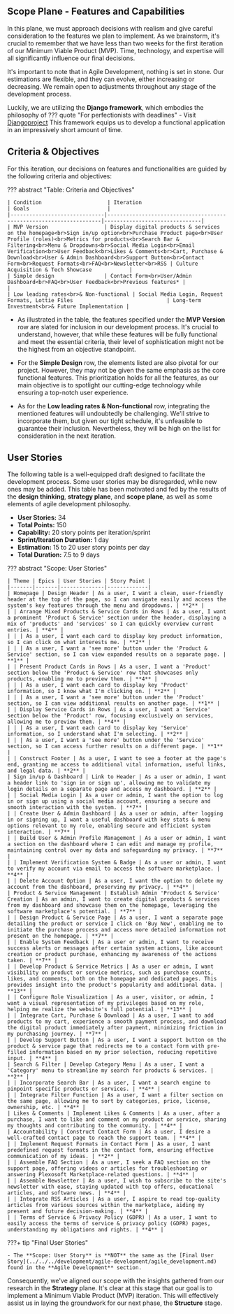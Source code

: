## Scope Plane - Features and Capabilities

In this plane, we must approach decisions with realism and give careful consideration to the features we plan to implement. As we brainstorm, it's crucial to remember that we have less than two weeks for the first iteration of our Minimum Viable Product (MVP). Time, technology, and expertise will all significantly influence our final decisions.

It's important to note that in Agile Development, nothing is set in stone. Our estimations are flexible, and they can evolve, either increasing or decreasing. We remain open to adjustments throughout any stage of the development process.

Luckily, we are utilizing the **Django framework**, which embodies the philosophy of 
??? quote "For perfectionists with deadlines"
    - Visit [Djangoproject](https://www.djangoproject.com/)
This framework equips us to develop a functional application in an impressively short amount of time.

## Criteria & Objectives
For this iteration, our decisions on features and functionalities are guided by the following criteria and objectives:

??? abstract "Table: Criteria and Objectives"

    | Condition                     | Iteration                                                          | Goals                         |
    |------------------------------|--------------------------------------------------------------------|-------------------------------|
    | MVP Version                  | Display digital products & services on the homepage<br>Sign in/up option<br>Purchase Product page<br>User Profile (roles)<br>Metrics for products<br>Search Bar & Filtering<br>Menu & Dropdowns<br>Social Media Login<br>Email Verification<br>User Feedback<br>Likes & Comments<br>Cart, Purchase & Download<br>User & Admin Dashboard<br>Support Button<br>Contact Form<br>Request Formats<br>FAQ<br>Newsletter<br>RSS | Culture Acquisition & Tech Showcase            |
    | Simple design                | Contact Form<br>User/Admin Dashboard<br>FAQ<br>User Feedback<br>Previous features* |                 |
    | Low leading rates<br>& Non-functional | Social Media Login, Request Formats, Lottie Files                              | Long-term Investment<br>& Future Implementation |

- As illustrated in the table, the features specified under the **MVP Version** row are slated for inclusion in our development process. It's crucial to understand, however, that while these features will be fully functional and meet the essential criteria, their level of sophistication might not be the highest from an objective standpoint.

- For the **Simple Design** row, the elements listed are also pivotal for our project. However, they may not be given the same emphasis as the core functional features. This prioritization holds for all the features, as our main objective is to spotlight our cutting-edge technology while ensuring a top-notch user experience.

- As for the **Low leading rates & Non-functional** row, integrating the mentioned features will undoubtedly be challenging. We'll strive to incorporate them, but given our tight schedule, it's unfeasible to guarantee their inclusion. Nevertheless, they will be high on the list for consideration in the next iteration.

## User Stories

The following table is a well-equipped draft designed to facilitate the development process. Some user stories may be disregarded, while new ones may be added. This table has been motivated and fed by the results of the **design thinking**, **strategy plane**, and **scope plane**, as well as some elements of agile development philosophy.

- **User Stories:** 34
- **Total Points:** 150
- **Capability:** 20 story points per iteration/sprint
- **Sprint/Iteration Duration:** 1 day
- **Estimation:** 15 to 20 user story points per day
- **Total Duration:** 7.5 to 9 days

??? abstract "Scope: User Stories"

    | Theme | Epics | User Stories | Story Point |
    |-------|-------|--------------|-------------|
    | Homepage | Design Header | As a user, I want a clean, user-friendly header at the top of the page, so I can navigate easily and access the system's key features through the menu and dropdowns. | **2** |
    | | Arrange Mixed Products & Service Cards in Rows | As a user, I want a prominent 'Product & Service' section under the header, displaying a mix of 'products' and 'services' so I can quickly overview current entries. | **4** |
    | | | As a user, I want each card to display key product information, so I can click on what interests me. | **2** |
    | | | As a user, I want a 'see more' button under the 'Product & Service' section, so I can view expanded results on a separate page. | **1** |
    | | Present Product Cards in Rows | As a user, I want a 'Product' section below the 'Product & Service' row that showcases only products, enabling me to preview them. | **4** |
    | | | As a user, I want each card to display key 'Product' information, so I know what I'm clicking on. | **2** |
    | | | As a user, I want a 'see more' button under the 'Product' section, so I can view additional results on another page. | **1** |
    | | Display Service Cards in Rows | As a user, I want a 'Service' section below the 'Product' row, focusing exclusively on services, allowing me to preview them. | **4** |
    | | | As a user, I want each card to display key 'Service' information, so I understand what I'm selecting. | **2** |
    | | | As a user, I want a 'see more' button under the 'Service' section, so I can access further results on a different page. | **1** |
    | | Construct Footer | As a user, I want to see a footer at the page's end, granting me access to additional vital information, useful links, and legal data. | **2** |
    | Sign in/up & Dashboard | Link to Header | As a user or admin, I want a header link to 'sign in or sign up', allowing me to validate my login details on a separate page and access my dashboard. | **2** |
    | | Social Media Login | As a user or admin, I want the option to log in or sign up using a social media account, ensuring a secure and smooth interaction with the system. | **7** |
    | | Create User & Admin Dashboard | As a user or admin, after logging in or signing up, I want a useful dashboard with key stats & menu options relevant to my role, enabling secure and efficient system interaction. | **7** |
    | | Build User & Admin Profile Management | As a user or admin, I want a section on the dashboard where I can edit and manage my profile, maintaining control over my data and safeguarding my privacy. | **7** |
    | | Implement Verification System & Badge | As a user or admin, I want to verify my account via email to access the software marketplace. | **4** |
    | | Delete Account Option | As a user, I want the option to delete my account from the dashboard, preserving my privacy. | **4** |
    | Product & Service Management | Establish Admin 'Product & Service' Creation | As an admin, I want to create digital products & services from my dashboard and showcase them on the homepage, leveraging the software marketplace's potential. | **7** |
    | | Design Product & Service Page | As a user, I want a separate page detailing the product or service I click on 'Buy Now', enabling me to initiate the purchase process and access more detailed information not present on the homepage. | **7** |
    | | Enable System Feedback | As a user or admin, I want to receive success alerts or messages after certain system actions, like account creation or product purchase, enhancing my awareness of the actions taken. | **7** |
    | | Develop Product & Service Metrics | As a user or admin, I want visibility on product or service metrics, such as purchase counts, likes, and comments, both on the homepage and dedicated pages. This provides insight into the product's popularity and additional data. | **13** |
    | | Configure Role Visualization | As a user, visitor, or admin, I want a visual representation of my privileges based on my role, helping me realize the website's full potential. | **13** |
    | | Integrate Cart, Purchase & Download | As a user, I want to add products to my cart, experience a smooth payment process, and download the digital product immediately after payment, minimizing friction in my purchasing journey. | **7** |
    | | Develop Support Button | As a user, I want a support button on the product & service page that redirects me to a contact form with pre-filled information based on my prior selection, reducing repetitive input. | **4** |
    | Search & Filter | Develop Category Menu | As a user, I want a 'Category' menu to streamline my search for products & services. | **2** |
    | | Incorporate Search Bar | As a user, I want a search engine to pinpoint specific products or services. | **4** |
    | | Integrate Filter Function | As a user, I want a filter section on the same page, allowing me to sort by categories, price, license, ownership, etc. | **4** |
    | Likes & Comments | Implement Likes & Comments | As a user, after a purchase, I want to like and comment on my product or service, sharing my thoughts and contributing to the community. | **4** |
    | Accountability | Construct Contact Form | As a user, I desire a well-crafted contact page to reach the support team. | **4** |
    | | Implement Request Formats in Contact Form | As a user, I want predefined request formats in the contact form, ensuring effective communication of my ideas. | **2** |
    | | Assemble FAQ Section | As a user, I seek a FAQ section on the support page, offering videos or articles for troubleshooting or answering Plexosoft Marketplace-related questions. | **4** |
    | | Assemble Newsletter | As a user, I wish to subscribe to the site's newsletter with ease, staying updated with top offers, educational articles, and software news. | **4** |
    | | Integrate RSS Articles | As a user, I aspire to read top-quality articles from various sources within the marketplace, aiding my present and future decision-making. | **4** |
    | | Terms of Service & Privacy Policy (GDPR) | As a user, I want to easily access the terms of service & privacy policy (GDPR) pages, understanding my obligations and rights. | **4** |

???+ tip "Final User Stories"

    - The **Scope: User Story** is **NOT** the same as the [Final User Story](../../../development/agile-development/agile_development.md) found in the **Agile Development** section.

Consequently, we've aligned our scope with the insights gathered from our research in the **Strategy** plane. It's clear at this stage that our goal is to implement a Minimum Viable Product (MVP) iteration. This will effectively assist us in laying the groundwork for our next phase, the **Structure** stage.
